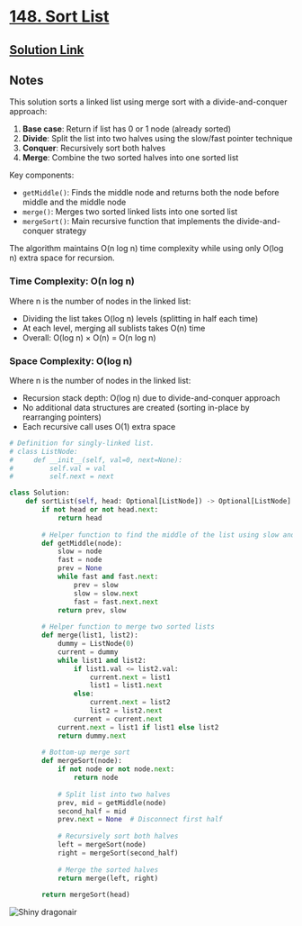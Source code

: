 # [148. Sort List](https://leetcode.com/problems/sort-list/description/)

## [Solution Link](https://leetcode.com/submissions/detail/1723678063/)

## Notes

This solution sorts a linked list using merge sort with a divide-and-conquer approach:

1. **Base case**: Return if list has 0 or 1 node (already sorted)
2. **Divide**: Split the list into two halves using the slow/fast pointer technique
3. **Conquer**: Recursively sort both halves
4. **Merge**: Combine the two sorted halves into one sorted list

Key components:

- `getMiddle()`: Finds the middle node and returns both the node before middle and the middle node
- `merge()`: Merges two sorted linked lists into one sorted list
- `mergeSort()`: Main recursive function that implements the divide-and-conquer strategy

The algorithm maintains O(n log n) time complexity while using only O(log n) extra space for recursion.

### Time Complexity: O(n log n)

Where n is the number of nodes in the linked list:

- Dividing the list takes O(log n) levels (splitting in half each time)
- At each level, merging all sublists takes O(n) time
- Overall: O(log n) × O(n) = O(n log n)

### Space Complexity: O(log n)

Where n is the number of nodes in the linked list:

- Recursion stack depth: O(log n) due to divide-and-conquer approach
- No additional data structures are created (sorting in-place by rearranging pointers)
- Each recursive call uses O(1) extra space 

```python
# Definition for singly-linked list.
# class ListNode:
#     def __init__(self, val=0, next=None):
#         self.val = val
#         self.next = next

class Solution:
    def sortList(self, head: Optional[ListNode]) -> Optional[ListNode]:
        if not head or not head.next:
            return head
        
        # Helper function to find the middle of the list using slow and fast pointers
        def getMiddle(node):
            slow = node
            fast = node
            prev = None
            while fast and fast.next:
                prev = slow
                slow = slow.next
                fast = fast.next.next
            return prev, slow
        
        # Helper function to merge two sorted lists
        def merge(list1, list2):
            dummy = ListNode(0)
            current = dummy
            while list1 and list2:
                if list1.val <= list2.val:
                    current.next = list1
                    list1 = list1.next
                else:
                    current.next = list2
                    list2 = list2.next
                current = current.next
            current.next = list1 if list1 else list2
            return dummy.next
        
        # Bottom-up merge sort
        def mergeSort(node):
            if not node or not node.next:
                return node
            
            # Split list into two halves
            prev, mid = getMiddle(node)
            second_half = mid
            prev.next = None  # Disconnect first half
            
            # Recursively sort both halves
            left = mergeSort(node)
            right = mergeSort(second_half)
            
            # Merge the sorted halves
            return merge(left, right)
        
        return mergeSort(head)
```

![Shiny dragonair](https://projectpokemon.org/images/shiny-sprite/dragonair.gif)
